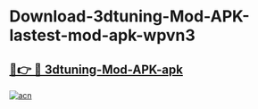 # Download-3dtuning-Mod-APK-lastest-mod-apk-wpvn3

<h2><a href="https://apkcomod.com?title=3dtuning-Mod-APK">🔗👉 🔴 3dtuning-Mod-APK-apk </a></h2>

[![acn](https://github.com/user-attachments/assets/0f9c940e-d8b0-45ae-aac7-cd30a18b3e1c)](https://apkcomod.com?title=3dtuning-Mod-APK)
